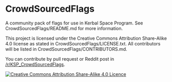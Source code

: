 # CrowdSourcedFlags
A community pack of flags for use in Kerbal Space Program. See CrowdSourcedFlags/README.md for more information.

This project is licensed under the Creative Commons Attribution Share-Alike 4.0 license as stated in CrowdSourcedFlags/LICENSE.txt.
All contributors will be listed in CrowdSourcedFlags/CONTRIBUTORS.md.

You can contribute by pull request or Reddit post in [/r/KSP_CrowdSourcedFlags](https://reddit.com/r/KSP_CrowdSourcedFlags).

[![Creative Commons Attribution Share-Alike 4.0 Licence](https://i.creativecommons.org/l/by-sa/4.0/88x31.png)](http://creativecommons.org/licenses/by-sa/4.0/)